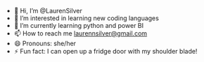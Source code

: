 - 👋 Hi, I’m @LaurenSilver
- 👀 I’m interested in learning new coding languages 
- 🌱 I’m currently learning python and power BI
- 📫 How to reach me laurennsilver@gmail.com
- 😄 Pronouns: she/her
- ⚡ Fun fact: I can open up a fridge door with my shoulder blade!

<!---
LaurenSilver/LaurenSilver is a ✨ special ✨ repository because its `README.md` (this file) appears on your GitHub profile.
You can click the Preview link to take a look at your changes.
--->

